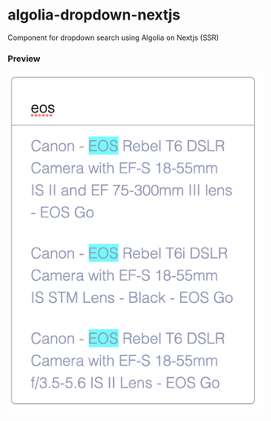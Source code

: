 # algolia-dropdown-nextjs
Component for dropdown search using Algolia on Nextjs (SSR)

### Preview

![preview](/static/component-preview.png)